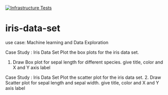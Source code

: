 [![Infrastructure Tests](https://www.bridgecrew.cloud/badges/github/gargisthan/iris-data-set/general)](https://www.bridgecrew.cloud/link/badge?vcs=github&fullRepo=gargisthan%2Firis-data-set&benchmark=INFRASTRUCTURE+SECURITY)
# iris-data-set

use case: Machine learning and Data Exploration

Case Study : Iris Data Set
Plot the box plots for the iris data set.
1. Draw Box plot for sepal length for different species. give title, color and X and Y axis label

Case Study : Iris Data Set
Plot the scatter plot for the iris data set.
2. Draw Scatter plot for sepal length and sepal width. give title, color and X and Y axis label
